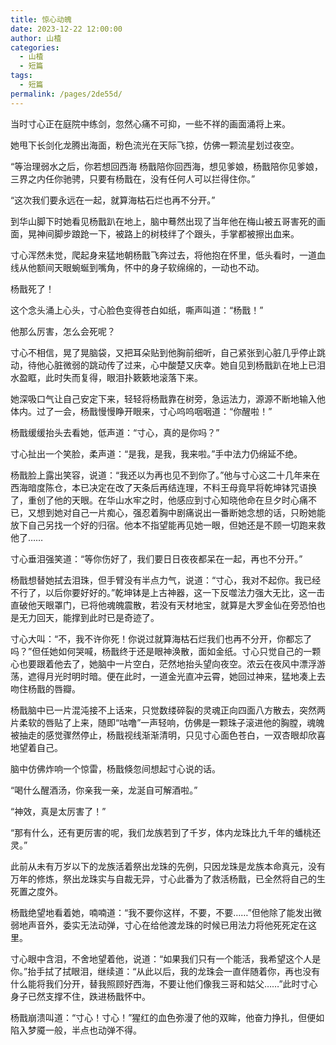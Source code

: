 ```yaml
---
title: 惊心动魄
date: 2023-12-22 12:00:00
author: 山楂
categories: 
  - 山楂
  - 短篇
tags: 
  - 短篇
permalink: /pages/2de55d/
---
```

                                                                   
当时寸心正在庭院中练剑，忽然心痛不可抑，一些不祥的画面涌将上来。<!-- more -->

她甩下长剑化龙腾出海面，粉色流光在天际飞掠，仿佛一颗流星划过夜空。

“等治理弱水之后，你若想回西海 杨戬陪你回西海，想见爹娘，杨戬陪你见爹娘，三界之内任你驰骋，只要有杨戬在，没有任何人可以拦得住你。”

“这次我们要永远在一起，就算海枯石烂也再不分开。”

到华山脚下时她看见杨戬趴在地上，脑中蓦然出现了当年他在梅山被五哥害死的画面，晃神间脚步踉跄一下，被路上的树枝绊了个跟头，手掌都被擦出血来。

寸心浑然未觉，爬起身来猛地朝杨戬飞奔过去，将他抱在怀里，低头看时，一道血线从他额间天眼蜿蜒到嘴角，怀中的身子软绵绵的，一动也不动。

杨戬死了！

这个念头涌上心头，寸心脸色变得苍白如纸，嘶声叫道：“杨戬！”

他那么厉害，怎么会死呢？

寸心不相信，晃了晃脑袋，又把耳朵贴到他胸前细听，自己紧张到心脏几乎停止跳动，待他心脏微弱的跳动传了过来，心中酸楚又庆幸。她自见到杨戬趴在地上已泪水盈眶，此时失而复得，眼泪扑簌簌地滚落下来。

她深吸口气让自己安定下来，轻轻将杨戬靠在树旁，急运法力，源源不断地输入他体内。过了一会，杨戬慢慢睁开眼来，寸心呜呜咽咽道：“你醒啦！”

杨戬缓缓抬头去看她，低声道：“寸心，真的是你吗？”

寸心扯出一个笑脸，柔声道：“是我，是我，我来啦。”手中法力仍绵延不绝。

杨戬脸上露出笑容，说道：“我还以为再也见不到你了。”他与寸心这二十几年来在西海暗度陈仓，本已决定在改了天条后再结连理，不料王母竟早将乾坤钵咒语换了，重创了他的天眼。在华山水牢之时，他感应到寸心知晓他命在旦夕时心痛不已，又想到她对自己一片痴心，强忍着胸中剧痛说出一番断她念想的话，只盼她能放下自己另找一个好的归宿。他本不指望能再见她一眼，但她还是不顾一切跑来救他了……

寸心垂泪强笑道：“等你伤好了，我们要日日夜夜都呆在一起，再也不分开。”

杨戬想替她拭去泪珠，但手臂没有半点力气，说道：“寸心，我对不起你。我已经不行了，以后你要好好的。”乾坤钵是上古神器，这一下反噬法力强大无比，这一击直破他天眼罩门，已将他魂魄震散，若没有天材地宝，就算是大罗金仙在旁恐怕也是无力回天，能撑到此时已是奇迹了。

寸心大叫：“不，我不许你死！你说过就算海枯石烂我们也再不分开，你都忘了吗？”但任她如何哭喊，杨戬终于还是眼神涣散，面如金纸。寸心只觉自己的一颗心也要跟着他去了，她脑中一片空白，茫然地抬头望向夜空。浓云在夜风中漂浮游荡，遮得月光时明时暗。便在此时，一道金光直冲云霄，她回过神来，猛地凑上去吻住杨戬的唇瓣。

杨戬脑中已一片混沌接不上话来，只觉数缕碎裂的灵魂正向四面八方散去，突然两片柔软的唇贴了上来，随即“咕噜”一声轻响，仿佛是一颗珠子滚进他的胸膛，魂魄被抽走的感觉骤然停止，杨戬视线渐渐清明，只见寸心面色苍白，一双杏眼却欣喜地望着自己。

脑中仿佛炸响一个惊雷，杨戬倏忽间想起寸心说的话。

“喝什么醒酒汤，你亲我一亲，龙涎自可解酒啦。”

“神效，真是太厉害了！”

“那有什么，还有更厉害的呢，我们龙族若到了千岁，体内龙珠比九千年的蟠桃还灵。”

此前从未有万岁以下的龙族活着祭出龙珠的先例，只因龙珠是龙族本命真元，没有万年的修炼，祭出龙珠实与自裁无异，寸心此番为了救活杨戬，已全然将自己的生死置之度外。

杨戬绝望地看着她，喃喃道：“我不要你这样，不要，不要……”但他除了能发出微弱地声音外，委实无法动弹，寸心在给他渡龙珠的时候已用法力将他死死定在这里。

寸心眼中含泪，不舍地望着他，说道：“如果我们只有一个能活，我希望这个人是你。”抬手拭了拭眼泪，继续道：“从此以后，我的龙珠会一直伴随着你，再也没有什么能将我们分开，替我照顾好西海，不要让他们像我三哥和姑父……”此时寸心身子已然支撑不住，跌进杨戬怀中。

杨戬崩溃叫道：“寸心！寸心！”猩红的血色弥漫了他的双眸，他奋力挣扎，但便如陷入梦魇一般，半点也动弹不得。
